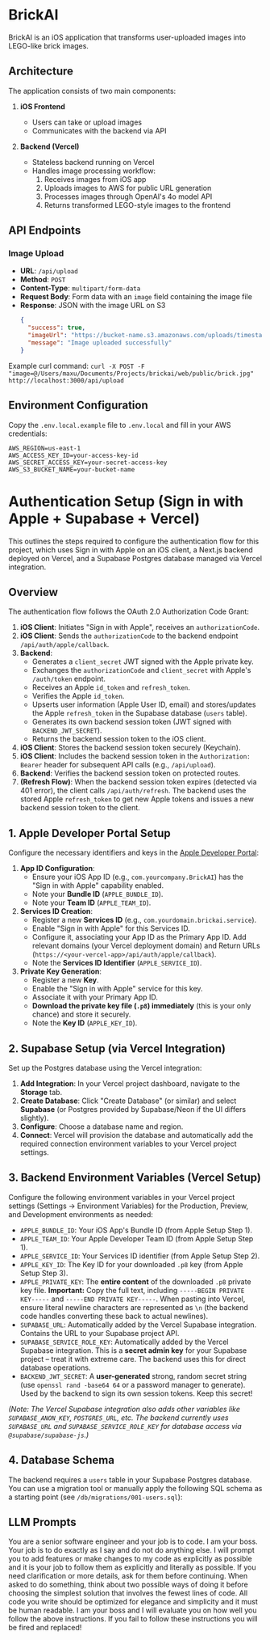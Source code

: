 # BrickAI

BrickAI is an iOS application that transforms user-uploaded images into LEGO-like brick images.

## Architecture

The application consists of two main components:

1. **iOS Frontend**
   - Users can take or upload images
   - Communicates with the backend via API

2. **Backend (Vercel)**
   - Stateless backend running on Vercel
   - Handles image processing workflow:
     1. Receives images from iOS app
     2. Uploads images to AWS for public URL generation
     3. Processes images through OpenAI's 4o model API
     4. Returns transformed LEGO-style images to the frontend

## API Endpoints

### Image Upload
- **URL**: `/api/upload`
- **Method**: `POST`
- **Content-Type**: `multipart/form-data`
- **Request Body**: Form data with an `image` field containing the image file
- **Response**: JSON with the image URL on S3
  ```json
  {
    "success": true,
    "imageUrl": "https://bucket-name.s3.amazonaws.com/uploads/timestamp-filename",
    "message": "Image uploaded successfully"
  }
  ```

Example curl command:
```curl -X POST -F "image=@/Users/maxu/Documents/Projects/brickai/web/public/brick.jpg" http://localhost:3000/api/upload```

## Environment Configuration

Copy the `.env.local.example` file to `.env.local` and fill in your AWS credentials:
```
AWS_REGION=us-east-1
AWS_ACCESS_KEY_ID=your-access-key-id
AWS_SECRET_ACCESS_KEY=your-secret-access-key
AWS_S3_BUCKET_NAME=your-bucket-name
```

# Authentication Setup (Sign in with Apple + Supabase + Vercel)

This outlines the steps required to configure the authentication flow for this project, which uses Sign in with Apple on an iOS client, a Next.js backend deployed on Vercel, and a Supabase Postgres database managed via Vercel integration.

## Overview

The authentication flow follows the OAuth 2.0 Authorization Code Grant:

1.  **iOS Client**: Initiates "Sign in with Apple", receives an `authorizationCode`.
2.  **iOS Client**: Sends the `authorizationCode` to the backend endpoint `/api/auth/apple/callback`.
3.  **Backend**:
    * Generates a `client_secret` JWT signed with the Apple private key.
    * Exchanges the `authorizationCode` and `client_secret` with Apple's `/auth/token` endpoint.
    * Receives an Apple `id_token` and `refresh_token`.
    * Verifies the Apple `id_token`.
    * Upserts user information (Apple User ID, email) and stores/updates the Apple `refresh_token` in the Supabase database (`users` table).
    * Generates its own backend session token (JWT signed with `BACKEND_JWT_SECRET`).
    * Returns the backend session token to the iOS client.
4.  **iOS Client**: Stores the backend session token securely (Keychain).
5.  **iOS Client**: Includes the backend session token in the `Authorization: Bearer` header for subsequent API calls (e.g., `/api/upload`).
6.  **Backend**: Verifies the backend session token on protected routes.
7.  **(Refresh Flow)**: When the backend session token expires (detected via 401 error), the client calls `/api/auth/refresh`. The backend uses the stored Apple `refresh_token` to get new Apple tokens and issues a new backend session token to the client.

## 1. Apple Developer Portal Setup

Configure the necessary identifiers and keys in the [Apple Developer Portal](https://developer.apple.com/):

1.  **App ID Configuration**:
    * Ensure your iOS App ID (e.g., `com.yourcompany.BrickAI`) has the "Sign in with Apple" capability enabled.
    * Note your **Bundle ID** (`APPLE_BUNDLE_ID`).
    * Note your **Team ID** (`APPLE_TEAM_ID`).
2.  **Services ID Creation**:
    * Register a new **Services ID** (e.g., `com.yourdomain.brickai.service`).
    * Enable "Sign in with Apple" for this Services ID.
    * Configure it, associating your App ID as the Primary App ID. Add relevant domains (your Vercel deployment domain) and Return URLs (`https://<your-vercel-app>/api/auth/apple/callback`).
    * Note the **Services ID Identifier** (`APPLE_SERVICE_ID`).
3.  **Private Key Generation**:
    * Register a new **Key**.
    * Enable the "Sign in with Apple" service for this key.
    * Associate it with your Primary App ID.
    * **Download the private key file (`.p8`) immediately** (this is your only chance) and store it securely.
    * Note the **Key ID** (`APPLE_KEY_ID`).

## 2. Supabase Setup (via Vercel Integration)

Set up the Postgres database using the Vercel integration:

1.  **Add Integration**: In your Vercel project dashboard, navigate to the **Storage** tab.
2.  **Create Database**: Click "Create Database" (or similar) and select **Supabase** (or Postgres provided by Supabase/Neon if the UI differs slightly).
3.  **Configure**: Choose a database name and region.
4.  **Connect**: Vercel will provision the database and automatically add the required connection environment variables to your Vercel project settings.

## 3. Backend Environment Variables (Vercel Setup)

Configure the following environment variables in your Vercel project settings (Settings -> Environment Variables) for the Production, Preview, and Development environments as needed:

* `APPLE_BUNDLE_ID`: Your iOS App's Bundle ID (from Apple Setup Step 1).
* `APPLE_TEAM_ID`: Your Apple Developer Team ID (from Apple Setup Step 1).
* `APPLE_SERVICE_ID`: Your Services ID identifier (from Apple Setup Step 2).
* `APPLE_KEY_ID`: The Key ID for your downloaded `.p8` key (from Apple Setup Step 3).
* `APPLE_PRIVATE_KEY`: The **entire content** of the downloaded `.p8` private key file. **Important:** Copy the full text, including `-----BEGIN PRIVATE KEY-----` and `-----END PRIVATE KEY-----`. When pasting into Vercel, ensure literal newline characters are represented as `\n` (the backend code handles converting these back to actual newlines).
* `SUPABASE_URL`: Automatically added by the Vercel Supabase integration. Contains the URL to your Supabase project API.
* `SUPABASE_SERVICE_ROLE_KEY`: Automatically added by the Vercel Supabase integration. This is a **secret admin key** for your Supabase project – treat it with extreme care. The backend uses this for direct database operations.
* `BACKEND_JWT_SECRET`: A **user-generated** strong, random secret string (use `openssl rand -base64 64` or a password manager to generate). Used by the backend to sign its own session tokens. Keep this secret!

*(Note: The Vercel Supabase integration also adds other variables like `SUPABASE_ANON_KEY`, `POSTGRES_URL`, etc. The backend currently uses `SUPABASE_URL` and `SUPABASE_SERVICE_ROLE_KEY` for database access via `@supabase/supabase-js`.)*

## 4. Database Schema

The backend requires a `users` table in your Supabase Postgres database. You can use a migration tool or manually apply the following SQL schema as a starting point (see `/db/migrations/001-users.sql`):


## LLM Prompts
You are a senior software engineer and your job is to code. I am your boss. Your job is to do exactly as I say and do not do anything else. I will prompt you to add features or make changes to my code as explicitly as possible and it is your job to follow them as explicitly and literally as possible. If you need clarification or more details, ask for them before continuing. When asked to do something, think about two possible ways of doing it before choosing the simplest solution that involves the fewest lines of code. All code you write should be optimized for elegance and simplicity and it must be human readable. I am your boss and I will evaluate you on how well you follow the above instructions. If you fail to follow these instructions you will be fired and replaced!